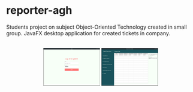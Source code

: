 # reporter-agh

Students project on subject Object-Oriented Technology created in small group. JavaFX desktop application for created tickets in company.

<p align="center">
  <br>
  <img src="https://raw.githubusercontent.com/piaskowyk/reporter-agh/master/img/s1.png" alt="reporter" width="30%">
  <img src="https://raw.githubusercontent.com/piaskowyk/reporter-agh/master/img/s2.png" alt="reporter" width="30%">
</p>